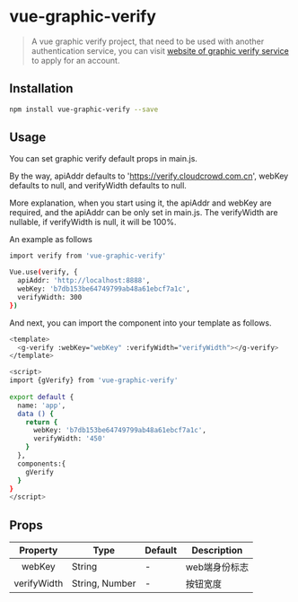 # vue-graphic-verify

> A vue graphic verify project, that need to be used with another authentication service, you can visit [website of graphic verify service](https://verify.cloudcrowd.com.cn) to apply for an account.

## Installation

``` bash
npm install vue-graphic-verify --save
```

## Usage

You can set graphic verify default props in main.js.

By the way, apiAddr defaults to 'https://verify.cloudcrowd.com.cn', webKey defaults to null, and verifyWidth defaults to null.

More explanation, when you start using it, the apiAddr and webKey are required, and the apiAddr can be only set in main.js. The verifyWidth are nullable, if verifyWidth is null, it will be 100%.

An example as follows

``` bash
import verify from 'vue-graphic-verify'

Vue.use(verify, {
  apiAddr: 'http://localhost:8888',
  webKey: 'b7db153be64749799ab48a61ebcf7a1c',
  verifyWidth: 300
})
```

And next, you can import the component into your template as follows.

``` bash
<template>
  <g-verify :webKey="webKey" :verifyWidth="verifyWidth"></g-verify>
</template>

<script>
import {gVerify} from 'vue-graphic-verify'
 
export default {
  name: 'app',
  data () {
    return {
      webKey: 'b7db153be64749799ab48a61ebcf7a1c',
      verifyWidth: '450'
    }
  },
  components:{
    gVerify
  }
}
</script>
```

## Props

| Property | Type | Default | Description |
| :------: | ---- | ------- | ----------- |
| webKey | String | - | web端身份标志 |
| verifyWidth | String, Number | - | 按钮宽度 |
